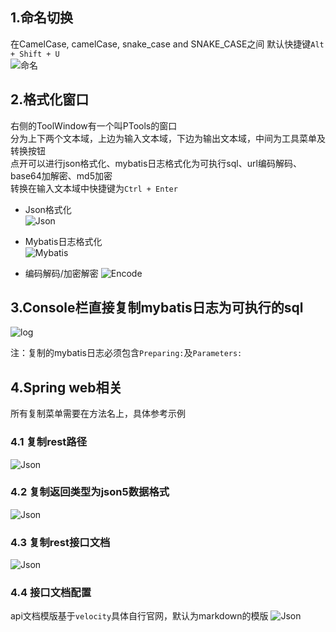 ## 1.命名切换
在CamelCase, camelCase, snake_case and SNAKE_CASE之间 默认快捷键`Alt + Shift + U`  
![命名](./images/camel.gif)

## 2.格式化窗口

右侧的ToolWindow有一个叫PTools的窗口   
分为上下两个文本域，上边为输入文本域，下边为输出文本域，中间为工具菜单及转换按钮   
点开可以进行json格式化、mybatis日志格式化为可执行sql、url编码解码、base64加解密、md5加密   
转换在输入文本域中快捷键为`Ctrl + Enter`

* Json格式化  
  ![Json](./images/json.gif)

* Mybatis日志格式化  
  ![Mybatis](./images/log.gif)

* 编码解码/加密解密
  ![Encode](./images/encode.gif)

## 3.Console栏直接复制mybatis日志为可执行的sql

![log](./images/log_copy.gif)

注：复制的mybatis日志必须包含`Preparing:`及`Parameters:`

## 4.Spring web相关

所有复制菜单需要在方法名上，具体参考示例

### 4.1 复制rest路径
![Json](./images/path.gif)
### 4.2 复制返回类型为json5数据格式
![Json](./images/return_type.gif)
### 4.3 复制rest接口文档
![Json](./images/rest_doc.gif)
### 4.4 接口文档配置
api文档模版基于`velocity`具体自行官网，默认为markdown的模版
![Json](./images/rest_setting.gif)